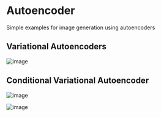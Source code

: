 # Autoencoder
Simple examples for image generation using autoencoders

## Variational Autoencoders
![image](https://github.com/user-attachments/assets/ddedacb9-88fa-4d6e-8a1a-4a43a9ace912)



## Conditional Variational Autoencoder
![image](https://github.com/user-attachments/assets/22ec6a82-0160-46b1-b9df-fd07532f2b2b)

![image](https://github.com/user-attachments/assets/49c6740d-e640-45f8-8dfa-b329615cec1c)

